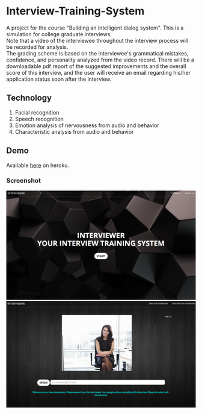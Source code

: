 # Interview-Training-System
A project for the course "Building an intelligent dialog system". This is a simulation for college graduate interviews. <br>
Note that a video of the interviewee throughout the interview process will be recorded for analysis.<br> 
The grading scheme is based on the interviewee's grammatical mistakes, confidence, and personality analyzed from the video record. 
There will be a downloadable pdf report of the suggested improvements and the overall score of this interview, and the user will receive an email regarding his/her application status soon after the interview. 

## Technology
1. Facial recognition
2. Speech recognition
3. Emotion analysis of nervousness from audio and behavior
4. Characteristic analysis from audio and behavior

## Demo
Available [here](https://interview-training-system.herokuapp.com) on heroku.
### Screenshot
![demo img](img/coverPage.png)
![demo img](img/mainPage.png)

